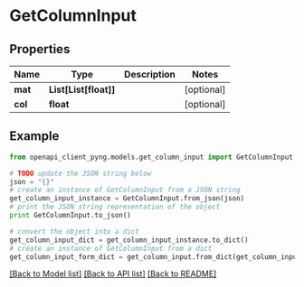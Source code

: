 # GetColumnInput


## Properties
Name | Type | Description | Notes
------------ | ------------- | ------------- | -------------
**mat** | **List[List[float]]** |  | [optional] 
**col** | **float** |  | [optional] 

## Example

```python
from openapi_client_pyng.models.get_column_input import GetColumnInput

# TODO update the JSON string below
json = "{}"
# create an instance of GetColumnInput from a JSON string
get_column_input_instance = GetColumnInput.from_json(json)
# print the JSON string representation of the object
print GetColumnInput.to_json()

# convert the object into a dict
get_column_input_dict = get_column_input_instance.to_dict()
# create an instance of GetColumnInput from a dict
get_column_input_form_dict = get_column_input.from_dict(get_column_input_dict)
```
[[Back to Model list]](../README.md#documentation-for-models) [[Back to API list]](../README.md#documentation-for-api-endpoints) [[Back to README]](../README.md)


